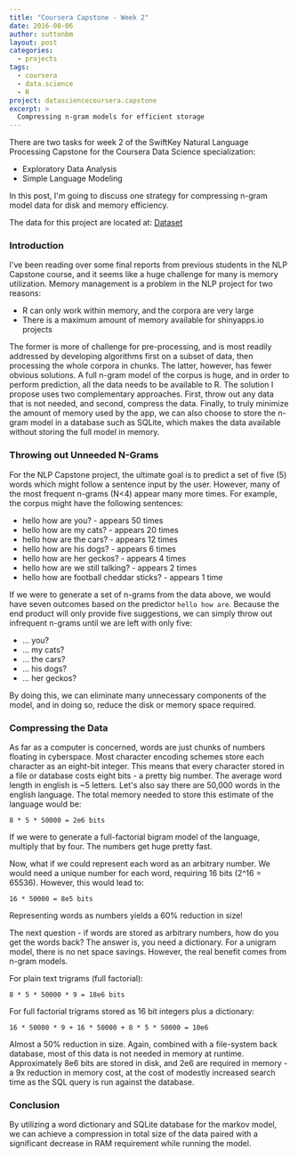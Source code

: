 ```yaml
---
title: "Coursera Capstone - Week 2"
date: 2016-08-06
author: suttonbm
layout: post
categories:
  - projects
tags:
  - coursera
  - data.science
  - R
project: datasciencecoursera.capstone
excerpt: >
  Compressing n-gram models for efficient storage
---
```




There are two tasks for week 2 of the SwiftKey Natural Language Processing Capstone for the Coursera Data Science specialization:

  * Exploratory Data Analysis
  * Simple Language Modeling

In this post, I'm going to discuss one strategy for compressing n-gram model data for disk and memory efficiency.

The data for this project are located at: [Dataset](https://d396qusza40orc.cloudfront.net/dsscapstone/dataset/Coursera-SwiftKey.zip)

### Introduction

I've been reading over some final reports from previous students in the NLP Capstone course, and it seems like a huge challenge for many is memory utilization.  Memory management is a problem in the NLP project for two reasons:

  * R can only work within memory, and the corpora are very large
  * There is a maximum amount of memory available for shinyapps.io projects

The former is more of challenge for pre-processing, and is most readily addressed by developing algorithms first on a subset of data, then processing the whole corpora in chunks.  The latter, however, has fewer obvious solutions.  A full n-gram model of the corpus is huge, and in order to perform prediction, all the data needs to be available to R.  The solution I propose uses two complementary approaches.  First, throw out any data that is not needed, and second, compress the data.  Finally, to truly minimize the amount of memory used by the app, we can also choose to store the n-gram model in a database such as SQLite, which makes the data available without storing the full model in memory.

### Throwing out Unneeded N-Grams

For the NLP Capstone project, the ultimate goal is to predict a set of five (5) words which might follow a sentence input by the user.  However, many of the most frequent n-grams (N<4) appear many more times.  For example, the corpus might have the following sentences:

  * hello how are you? - appears 50 times
  * hello how are my cats? - appears 20 times
  * hello how are the cars? - appears 12 times
  * hello how are his dogs? - appears 6 times
  * hello how are her geckos? - appears 4 times
  * hello how are we still talking? - appears 2 times
  * hello how are football cheddar sticks? - appears 1 time

If we were to generate a set of n-grams from the data above, we would have seven outcomes based on the predictor `hello how are`.  Because the end product will only provide five suggestions, we can simply throw out infrequent n-grams until we are left with only five:

  * ... you?
  * ... my cats?
  * ... the cars?
  * ... his dogs?
  * ... her geckos?

By doing this, we can eliminate many unnecessary components of the model, and in doing so, reduce the disk or memory space required.

### Compressing the Data

As far as a computer is concerned, words are just chunks of numbers floating in cyberspace.  Most character encoding schemes store each character as an eight-bit integer.  This means that every character stored in a file or database costs eight bits - a pretty big number.  The average word length in english is ~5 letters.  Let's also say there are 50,000 words in the english language.  The total memory needed to store this estimate of the language would be:

```
8 * 5 * 50000 = 2e6 bits
```

If we were to generate a full-factorial bigram model of the language, multiply that by four.  The numbers get huge pretty fast.

Now, what if we could represent each word as an arbitrary number.  We would need a unique number for each word, requiring 16 bits (2^16 = 65536).  However, this would lead to:

```
16 * 50000 = 8e5 bits
```

Representing words as numbers yields a 60% reduction in size!

The next question - if words are stored as arbitrary numbers, how do you get the words back?  The answer is, you need a dictionary.  For a unigram model, there is no net space savings.  However, the real benefit comes from n-gram models.

For plain text trigrams (full factorial):

```
8 * 5 * 50000 * 9 = 18e6 bits
```

For full factorial trigrams stored as 16 bit integers plus a dictionary:

```
16 * 50000 * 9 + 16 * 50000 + 8 * 5 * 50000 = 10e6
```

Almost a 50% reduction in size.  Again, combined with a file-system back database, most of this data is not needed in memory at runtime.  Approximately 8e6 bits are stored in disk, and 2e6 are required in memory - a 9x reduction in memory cost, at the cost of modestly increased search time as the SQL query is run against the database.

### Conclusion

By utilizing a word dictionary and SQLite database for the markov model, we can achieve a compression in total size of the data paired with a significant decrease in RAM requirement while running the model.



